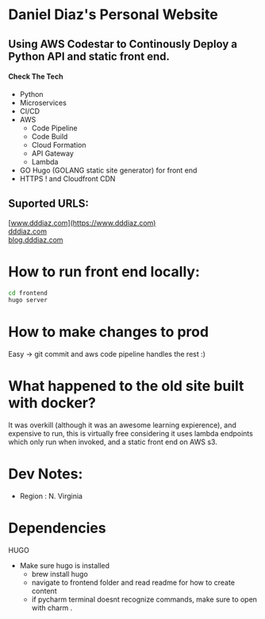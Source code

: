 # Daniel Diaz's Personal Website
## Using AWS Codestar to Continously Deploy a Python API and static front end.

#### Check The Tech
- Python
- Microservices
- CI/CD
- AWS
    - Code Pipeline
    - Code Build
    - Cloud Formation
    - API Gateway 
    - Lambda
- GO Hugo (GOLANG static site generator) for front end
- HTTPS ! and Cloudfront CDN

## Suported URLS:
[www.dddiaz.com](https://www.dddiaz.com)  
[dddiaz.com](https://dddiaz.com)  
[blog.dddiaz.com](https://blog.dddiaz.com)  

# How to run front end locally:
```bash
cd frontend
hugo server
```

# How to make changes to prod
Easy -> git commit and aws code pipeline handles the rest :)

# What happened to the old site built with docker?
It was overkill (although it was an awesome learning expierence), and expensive to run, this is virtually free considering it uses lambda endpoints which only run when invoked, and a static front end on AWS s3.

# Dev Notes:
- Region : N. Virginia

# Dependencies
HUGO
- Make sure hugo is installed
    - brew install hugo
    - navigate to frontend folder and read readme for how to create content
    - if pycharm terminal doesnt recognize commands, make sure to open with charm .